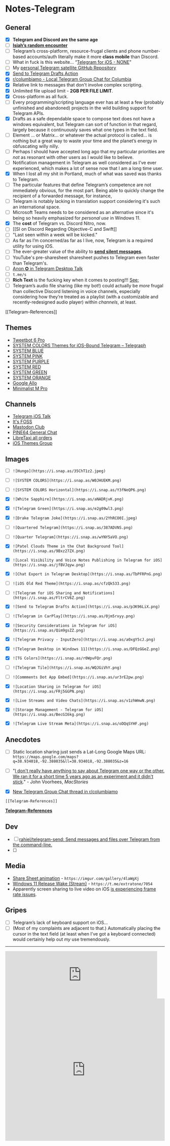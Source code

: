 # Notes-Telegram

## General
* [x] **Telegram and Discord are the same age**
* [ ] [**Isiah’s random encounter**](https://twitter.com/ammnontet/status/1449594872139186181)
* [ ] Telegram’s cross-platform, resource-frugal clients and phone number-based accounts/auth literally make it more **class mobile** than Discord.
* [ ] What in fuck is this website… “[Telegram for iOS - NONE](http://tsfkb.wikidot.com/apps:ios)”
* [ ] My [personal Telegram satellite GitHub Repository](https://github.com/extratone/t)
* [x] [Send to Telegram Drafts Action](https://actions.getdrafts.com/a/18E)
* [x] [r/columbiamo - Local Telegram Group Chat for Columbia](https://reddit.com/r/columbiamo/comments/c4na0v/local_telegram_group_chat_for_columbia/)
* [x] Relative link to messages that don't involve complex scripting.
* [x] Unlimited file upload limit - **2GB PER FILE LIMIT**.
* [x] Cross-platform as all fuck.
* [ ] Every programming/scripting language ever has at least a few (probably unfinished and abandoned) projects in the wild building support for Telegram APIs.
* [x] Drafts as a safe dependable space to compose text does not have a windows equivalent, but Telegram can sort of function in that regard, largely because it continuously saves what one types in the text field. 
* [ ] Element … or Matrix… or whatever the actual protocol is called… is nothing but a great way to waste your time and the planet’s energy in obfuscating willy nilly. 
* [ ] Perhaps I should have accepted long ago that my particular priorities are *not* as resonant with other users as I would like to believe.
* [ ] Notification management in Telegram as well considered as I’ve ever experienced, which makes a lot of sense now that I am a long time user.
* [x] When I lost all my shit in Portland, much of what was saved was thanks to Telegram.
* [ ] The particular features that define Telegram’s competence are not immediately obvious, for the most part. Being able to quickly change the recipient of a forwarded message, for instance,
* [ ] Telegram is notably lacking in translation support considering it's such an international space.
* [ ] Microsoft Teams needs to be considered as an alternative since it's being so heavily emphasized for *personal use* in Windows 11.
* [x] The **cost** of Telegram vs. Discord Nitro, now.
* [ ] [[SI on Discord Regarding Objective-C and Swift]]
* [ ] "Last seen within a week will be kicked."
* [ ] As far as I’m concerned/as far as I live, now, Telegram is a required utility for using iOS.
* [ ] The ever-greater value of the ability to [**send silent messages**](https://telegram.org/blog/channels-2-0#silent-messages).
* [ ] YouTube's pre-sharesheet sharesheet pushes to Telegram even faster than Telegram's.
* [ ]  [Anon ✪ in Telegram Desktop Talk](https://t.me/TelegramDesktopTalk/66912)
* [ ] `t.me/s`
* [ ] **Rich Text** is the fucking key when it comes to posting!!! [See:](https://t.me/extratone/7935)
* [ ] Telegram’s audio file sharing (like my bot!) could actually be *more* frugal than collective Discord listening in voice channels, especially considering how they’re treated as a playlist (with a customizable and recently-redesigned audio player) within *channels*, at least.

[[Telegram-References]]

## Themes
- [Tweetbot 6 Pro](https://t.me/addtheme/Tweetbot6Pro)
- [SYSTEM COLORS Themes for iOS-Bound Telegram – Telegraph](https://telegra.ph/SYSTEM-COLORS-Themes-for-iOS-Bound-Telegram-09-27)
- [SYSTEM BLUE](https://t.me/addtheme/systemblue)
- [SYSTEM PINK](https://t.me/addtheme/systempink)
- [SYSTEM PURPLE](https://t.me/addtheme/systempurple)
- [SYSTEM RED](https://t.me/addtheme/systemred)
- [SYSTEM GREEN](https://t.me/addtheme/systemgreen)
- [SYSTEM ORANGE](https://t.me/addtheme/systemorange)
- [Google Allo](https://t.me/addtheme/AlloChat)
- [Minimalist M Pro](https://t.me/addtheme/cbommvtsGSw7A0aE)

## Channels
* [Telegram iOS Talk](https://t.me/TelegramiOStalk)
* [It's FOSS](https://t.me/itsfoss_official)
* [Mastodon Club](https://t.me/mastodonclub)
* [PINE64 General Chat](https://t.me/mtrx_pine64)
* [LibreTaxi all orders](https://t.me/libretaxi_all)
* [iOS Themes Group](https://t.me/ThemeCreators)

## Images

- [ ] `![Hungo](https://i.snap.as/35ChT1z2.jpeg)`
- [ ] `![SYSTEM COLORS](https://i.snap.as/W0JHUEKM.png)`
- [ ] `![SYSTEM COLORS Horizontal](https://i.snap.as/Y3fNeQP6.png)`
- [x] `![White Sapphire](https://i.snap.as/aNADRjvK.png)`
- [x] `![Telegram Green](https://i.snap.as/e2g09wl3.png)`
- [x] `![Drake Telegram Joke](https://i.snap.as/2YhRCO0I.jpeg)`
- [ ] `![Quartered Telegram](https://i.snap.as/387ADVNS.png)`
- [ ] `![Quarter Telegram](https://i.snap.as/wYNY5aVO.png)`
- [x] `![Patel Clouds Theme in the Chat Background Tool](https://i.snap.as/9Bxz27ZX.png)`
- [x] `![Local Visibility and Voice Notes Publishing in Telegram for iOS](https://i.snap.as/jfBVJqyw.png)`
- [x] `![Chat Export in Telegram Desktop](https://i.snap.as/TbPFRPnG.png)`
- [ ] `![iOS Old Red Theme](https://i.snap.as/cfzQk533.png)`
- [ ] `![Telegram for iOS Sharing and Notifications](https://i.snap.as/FltrCV6Z.png)`
- [x] `![Send to Telegram Drafts Action](https://i.snap.as/p3K96LiX.png)`
- [ ] `![Telegram in CarPlay](https://i.snap.as/0jm5rxyy.png)`
- [x] `![Security Considerations in Telegram for iOS](https://i.snap.as/Qim9gsZZ.png)`
- [x] `![Telegram Privacy - InputZero](https://i.snap.as/a0xgY5cJ.png)`
- [x] `![Telegram Desktop in Windows 11](https://i.snap.as/DFQzGGeZ.png)`
- [x] `![TG Colors](https://i.snap.as/r0WpvFQr.png)`
- [ ] `![Telegram Tile](https://i.snap.as/WQJGiVhY.png)`
- [ ] `![Commments Dot App Embed](https://i.snap.as/ur3rE2pw.png)`
- [x] `![Location Sharing in Telegram for iOS](https://i.snap.as/FRj5GGPN.png)`
- [x] `![Live Streams and Video Chats](https://i.snap.as/v1zhWmwN.png)`
- [x] `![Storage Management - Telegram for iOS](https://i.snap.as/BecGI6kg.png)`
- [x] `![Telegram Live Stream Meta](https://i.snap.as/oDQqSYHF.png)`



## Anecdotes

* [ ] Static location sharing just sends a Lat-Long Google Maps URL: `https://maps.google.com/maps?q=38.934018,-92.388035&ll=38.934018,-92.388035&z=16`
* [ ] "[I don't really have anything to say about Telegram one way or the other. We ran it for a short time 5 years ago as an experiment and it didn't stick](https://discord.com/channels/836622115435184162/836622115880828961/898380609993449502)." - John Voorhees, *MacStories*
* [x] [New Telegram Group Chat thread in r/columbiamo](https://reddit.com/r/columbiamo/comments/q0843f/local_telegram_group_chat/)


`[[Telegram-References]]`

[**Telegram-References**](bear://x-callback-url/open-note?id=70E5B41B-319F-45E3-B6A4-B9D826066578-5516-0000011225545D46)

## Dev

- [ ] [rahiel/telegram-send: Send messages and files over Telegram from the command-line.](https://github.com/rahiel/telegram-send#installation)
- [ ] 

## Media
* [Share Sheet animation](https://imgur.com/gallery/4laWgXj) - `https://imgur.com/gallery/4laWgXj`
* [Windows 11 Release Wake (Stream)](https://t.me/extratone/7054) - `https://t.me/extratone/7054`
* Apparently screen sharing to live video on iOS [is experiencing frame rate issues](https://t.me/TelegramiOStalk/104997).

## Gripes
- [ ] Telegram’s lack of keyboard support on iOS…
- [ ] (Most of my complaints are adjacent to that.) Automatically placing the cursor in the text field (at least when I’ve got a keyboard connected) would certainly help out *my* use tremendously.

***



<iframe id="reddit-embed" src="https://www.redditmedia.com/r/Telegram/comments/hv4rgk/i_love_this/?ref_source=embed&amp;ref=share&amp;embed=true" sandbox="allow-scripts allow-same-origin allow-popups" style="border: none;" height="auto" width="480" scrolling="no"></iframe>



<iframe style="border: 0; width: 100%; height: 450px;" allowfullscreen frameborder="0" src="https://raindrop.io/davidblue/telegram-20593542/embed/sort=-created&theme=auto"></iframe>
